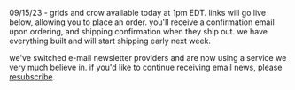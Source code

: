 09/15/23 - grids and crow available today at 1pm EDT. links will go live below, allowing you to place an order. you'll receive a confirmation email upon ordering, and shipping confirmation when they ship out. we have everything built and will start shipping early next week.

we've switched e-mail newsletter providers and are now using a service we very much believe in. if you'd like to continue receiving email news, please [resubscribe](https://buttondown.email/monome).
